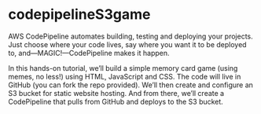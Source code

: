 # codepipelineS3game

AWS CodePipeline automates building, testing and deploying your projects.  Just choose where your code lives, say where you want it to be deployed to, and—MAGIC!—CodePipeline makes it happen.

In this hands-on tutorial, we’ll build a simple memory card game (using memes, no less!) using HTML, JavaScript and CSS.  The code will live in GitHub (you can fork the repo provided).  We’ll then create and configure an S3 bucket for static website hosting.  And from there, we’ll create a CodePipeline that pulls from GitHub and deploys to the S3 bucket.
